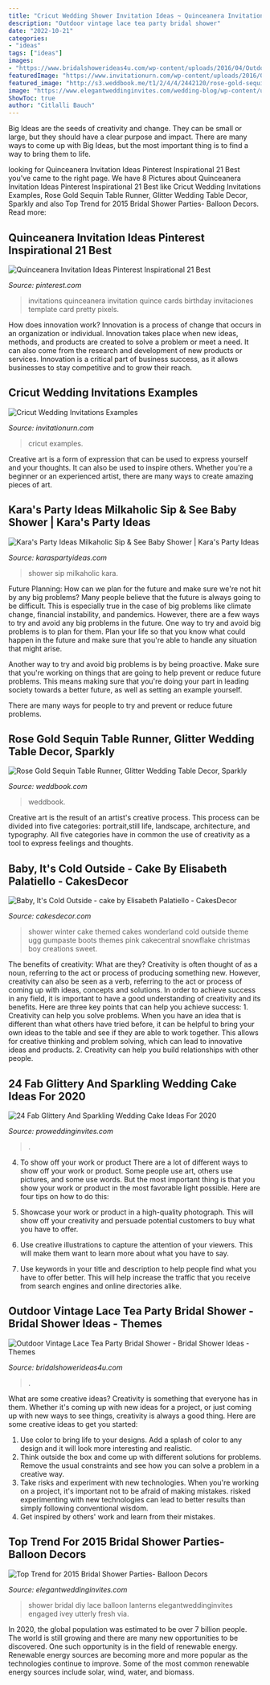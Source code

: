 ```yaml
---
title: "Cricut Wedding Shower Invitation Ideas ~ Quinceanera Invitation Ideas Pinterest Inspirational 21 Best"
description: "Outdoor vintage lace tea party bridal shower"
date: "2022-10-21"
categories:
- "ideas"
tags: ["ideas"]
images:
- "https://www.bridalshowerideas4u.com/wp-content/uploads/2016/04/Outdoor-Vintage-Lace-Tea-Party-Bridal-Shower-Guest-Tables.jpg"
featuredImage: "https://www.invitationurn.com/wp-content/uploads/2016/08/cricut_wedding_invitations_samples.jpg"
featured_image: "http://s3.weddbook.me/t1/2/4/4/2442120/rose-gold-sequin-table-runner-glitter-wedding-table-decor-sparkly-table-linens-for-bridal-shower-engagement-party-event-ready-to-ship.jpg"
image: "https://www.elegantweddinginvites.com/wedding-blog/wp-content/uploads/2015/01/vintage-diy-lace-lanterns-for-bridal-shower-decoration-ideas.jpg"
ShowToc: true
author: "Citlalli Bauch"
---
```



Big Ideas are the seeds of creativity and change. They can be small or large, but they should have a clear purpose and impact. There are many ways to come up with Big Ideas, but the most important thing is to find a way to bring them to life.

	

		
looking for Quinceanera Invitation Ideas Pinterest Inspirational 21 Best you've came to the right page. We have 8 Pictures about Quinceanera Invitation Ideas Pinterest Inspirational 21 Best like Cricut Wedding Invitations Examples, Rose Gold Sequin Table Runner, Glitter Wedding Table Decor, Sparkly and also Top Trend for 2015 Bridal Shower Parties- Balloon Decors. Read more:
		
    
## Quinceanera Invitation Ideas Pinterest Inspirational 21 Best

<img loading=lazy src="https://i.pinimg.com/736x/36/7d/b1/367db1e019818f07318f7b186127ab85.jpg" onerror="this.onerror=null;this.src='https://tse2.mm.bing.net/th?id=OIP.nDFpMiaXr5LPPKFsg97x8wHaHa&amp;pid=15.1';" alt="Quinceanera Invitation Ideas Pinterest Inspirational 21 Best">

_Source: pinterest.com_

>invitations quinceanera invitation quince cards birthday invitaciones template card pretty pixels. 

	

How does innovation work?
Innovation is a process of change that occurs in an organization or individual. Innovation takes place when new ideas, methods, and products are created to solve a problem or meet a need. It can also come from the research and development of new products or services. Innovation is a critical part of business success, as it allows businesses to stay competitive and to grow their reach.

    
## Cricut Wedding Invitations Examples

<img loading=lazy src="https://www.invitationurn.com/wp-content/uploads/2016/08/cricut_wedding_invitations_samples.jpg" onerror="this.onerror=null;this.src='https://tse3.mm.bing.net/th?id=OIP.qJ7HCL_IC5wXZQBpTPNZMwHaFj&amp;pid=15.1';" alt="Cricut Wedding Invitations Examples">

_Source: invitationurn.com_

>cricut examples. 

	

Creative art is a form of expression that can be used to express yourself and your thoughts. It can also be used to inspire others. Whether you're a beginner or an experienced artist, there are many ways to create amazing pieces of art.

    
## Kara&#039;s Party Ideas Milkaholic Sip &amp; See Baby Shower | Kara&#039;s Party Ideas

<img loading=lazy src="https://karaspartyideas.com/wp-content/uploads/2013/06/milkaholic_baby_shower4.jpg" onerror="this.onerror=null;this.src='https://tse3.mm.bing.net/th?id=OIP.kYBYRDAn3lHWJePF43z_SAHaK-&amp;pid=15.1';" alt="Kara&#039;s Party Ideas Milkaholic Sip &amp; See Baby Shower | Kara&#039;s Party Ideas">

_Source: karaspartyideas.com_

>shower sip milkaholic kara. 

	

Future Planning: How can we plan for the future and make sure we're not hit by any big problems?
Many people believe that the future is always going to be difficult. This is especially true in the case of big problems like climate change, financial instability, and pandemics. However, there are a few ways to try and avoid any big problems in the future. 
One way to try and avoid big problems is to plan for them. Plan your life so that you know what could happen in the future and make sure that you're able to handle any situation that might arise. 

Another way to try and avoid big problems is by being proactive. Make sure that you're working on things that are going to help prevent or reduce future problems. This means making sure that you're doing your part in leading society towards a better future, as well as setting an example yourself. 

There are many ways for people to try and prevent or reduce future problems.

    
## Rose Gold Sequin Table Runner, Glitter Wedding Table Decor, Sparkly

<img loading=lazy src="http://s3.weddbook.me/t1/2/4/4/2442120/rose-gold-sequin-table-runner-glitter-wedding-table-decor-sparkly-table-linens-for-bridal-shower-engagement-party-event-ready-to-ship.jpg" onerror="this.onerror=null;this.src='https://tse4.mm.bing.net/th?id=OIP.AlCmaGgVGzr1kgcxiY94vgHaLH&amp;pid=15.1';" alt="Rose Gold Sequin Table Runner, Glitter Wedding Table Decor, Sparkly">

_Source: weddbook.com_

>weddbook. 

	

Creative art is the result of an artist's creative process. This process can be divided into five categories: portrait,still life, landscape, architecture, and typography. All five categories have in common the use of creativity as a tool to express feelings and thoughts.

    
## Baby, It&#039;s Cold Outside - Cake By Elisabeth Palatiello - CakesDecor

<img loading=lazy src="https://pic.cakesdecor.com/m/jz99qzehisfxicrbaoqa.jpg" onerror="this.onerror=null;this.src='https://tse4.mm.bing.net/th?id=OIP.tMDMGOo6Z3E5PDGTYDDP4QHaOO&amp;pid=15.1';" alt="Baby, It&#039;s Cold Outside - cake by Elisabeth Palatiello - CakesDecor">

_Source: cakesdecor.com_

>shower winter cake themed cakes wonderland cold outside theme ugg gumpaste boots themes pink cakecentral snowflake christmas boy creations sweet. 

	

The benefits of creativity: What are they?
Creativity is often thought of as a noun, referring to the act or process of producing something new. However, creativity can also be seen as a verb, referring to the act or process of coming up with ideas, concepts and solutions. In order to achieve success in any field, it is important to have a good understanding of creativity and its benefits. Here are three key points that can help you achieve success: 1. Creativity can help you solve problems. When you have an idea that is different than what others have tried before, it can be helpful to bring your own ideas to the table and see if they are able to work together. This allows for creative thinking and problem solving, which can lead to innovative ideas and products. 2. Creativity can help you build relationships with other people.

    
## 24 Fab Glittery And Sparkling Wedding Cake Ideas For 2020

<img loading=lazy src="https://www.proweddinginvites.com/blog/wp-content/uploads/2019/12/cover-6.jpg" onerror="this.onerror=null;this.src='https://tse3.mm.bing.net/th?id=OIP.BR6Jb13yZPlpplhTNEjTsgHaMW&amp;pid=15.1';" alt="24 Fab Glittery And Sparkling Wedding Cake Ideas For 2020">

_Source: proweddinginvites.com_

>. 

	

4. To show off your work or product
There are a lot of different ways to show off your work or product. Some people use art, others use pictures, and some use words. But the most important thing is that you show your work or product in the most favorable light possible. Here are four tips on how to do this:
1. Showcase your work or product in a high-quality photograph. This will show off your creativity and persuade potential customers to buy what you have to offer.

2. Use creative illustrations to capture the attention of your viewers. This will make them want to learn more about what you have to say.

3. Use keywords in your title and description to help people find what you have to offer better. This will help increase the traffic that you receive from search engines and online directories alike.


    
## Outdoor Vintage Lace Tea Party Bridal Shower - Bridal Shower Ideas - Themes

<img loading=lazy src="https://www.bridalshowerideas4u.com/wp-content/uploads/2016/04/Outdoor-Vintage-Lace-Tea-Party-Bridal-Shower-Guest-Tables.jpg" onerror="this.onerror=null;this.src='https://tse1.mm.bing.net/th?id=OIP.k4SfaHbeNVDiF8ZOGWG2SgHaLH&amp;pid=15.1';" alt="Outdoor Vintage Lace Tea Party Bridal Shower - Bridal Shower Ideas - Themes">

_Source: bridalshowerideas4u.com_

>. 

	

What are some creative ideas?
Creativity is something that everyone has in them. Whether it's coming up with new ideas for a project, or just coming up with new ways to see things, creativity is always a good thing. Here are some creative ideas to get you started: 
1) Use color to bring life to your designs. Add a splash of color to any design and it will look more interesting and realistic. 
2) Think outside the box and come up with different solutions for problems. Remove the usual constraints and see how you can solve a problem in a creative way. 
3) Take risks and experiment with new technologies. When you're working on a project, it's important not to be afraid of making mistakes. risked experimenting with new technologies can lead to better results than simply following conventional wisdom. 
4) Get inspired by others' work and learn from their mistakes.

    
## Top Trend For 2015 Bridal Shower Parties- Balloon Decors

<img loading=lazy src="https://www.elegantweddinginvites.com/wedding-blog/wp-content/uploads/2015/01/vintage-diy-lace-lanterns-for-bridal-shower-decoration-ideas.jpg" onerror="this.onerror=null;this.src='https://tse1.mm.bing.net/th?id=OIP.gzehEXntF7eUAJPGOipGXQHaK3&amp;pid=15.1';" alt="Top Trend for 2015 Bridal Shower Parties- Balloon Decors">

_Source: elegantweddinginvites.com_

>shower bridal diy lace balloon lanterns elegantweddinginvites engaged ivey utterly fresh via. 

	

In 2020, the global population was estimated to be over 7 billion people. The world is still growing and there are many new opportunities to be discovered. One such opportunity is in the field of renewable energy. Renewable energy sources are becoming more and more popular as the technologies continue to improve. Some of the most common renewable energy sources include solar, wind, water, and biomass.

